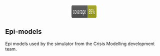 <html>
<div align="center">
	<br>
		<img src="coverage.svg" width="80" height="40" alt="Click to see the source">
	</a>
	<br>
</div>
</html>


## Epi-models
Epi models used by the simulator from the Crisis Modelling development team.
